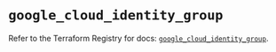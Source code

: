 # `google_cloud_identity_group`

Refer to the Terraform Registry for docs: [`google_cloud_identity_group`](https://registry.terraform.io/providers/hashicorp/google/6.16.0/docs/resources/cloud_identity_group).
